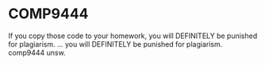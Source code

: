 # COMP9444
If you copy those code to your homework, you will DEFINITELY be punished for plagiarism. ... you will DEFINITELY be punished for plagiarism. comp9444 unsw.
